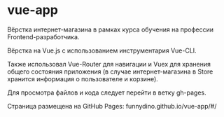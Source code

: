 # vue-app
<p>Вёрстка интернет-магазина в рамках курса обучения на профессии Frontend-разработчика.</p>
<p>Вёрстка на Vue.js с использованием инструментария Vue-CLI.</p>
<p>Также использовал Vue-Router для навигации и Vuex для хранения общего состояния приложения (в случае интернет-магазина в Store хранится информация о пользователе и корзине).</p>
<p>Для просмотра файлов и кода следует перейти в ветку gh-pages.</p>
<p>Страница размещена на GitHub Pages: funnydino.github.io/vue-app/#/</p>

